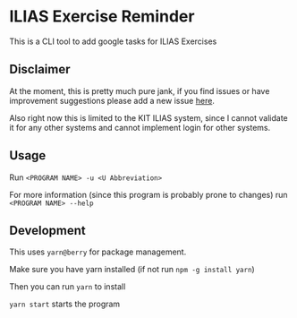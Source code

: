 # ILIAS Exercise Reminder

This is a CLI tool to add google tasks for ILIAS Exercises

## Disclaimer

At the moment, this is pretty much pure jank, if you find issues or have improvement suggestions
please add a new issue [here](https://github.com/IcyTv/ilias-exercise-reminder).

Also right now this is limited to the KIT ILIAS system, since I cannot validate it for any other systems
and cannot implement login for other systems.

## Usage

Run `<PROGRAM NAME> -u <U Abbreviation>`

For more information (since this program is probably prone to changes)
run `<PROGRAM NAME> --help`

## Development

This uses `yarn@berry` for package management.

Make sure you have yarn installed (if not run `npm -g install yarn`)

Then you can run `yarn` to install

`yarn start` starts the program